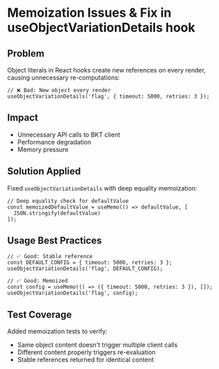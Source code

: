 # Memoization Issues & Fix in useObjectVariationDetails hook

## Problem
Object literals in React hooks create new references on every render, causing unnecessary re-computations:

```tsx
// ❌ Bad: New object every render
useObjectVariationDetails('flag', { timeout: 5000, retries: 3 });
```

## Impact
- Unnecessary API calls to BKT client
- Performance degradation
- Memory pressure

## Solution Applied
Fixed `useObjectVariationDetails` with deep equality memoization:

```tsx
// Deep equality check for defaultValue
const memoizedDefaultValue = useMemo(() => defaultValue, [
  JSON.stringify(defaultValue)
]);
```

## Usage Best Practices

```tsx
// ✅ Good: Stable reference
const DEFAULT_CONFIG = { timeout: 5000, retries: 3 };
useObjectVariationDetails('flag', DEFAULT_CONFIG);

// ✅ Good: Memoized
const config = useMemo(() => ({ timeout: 5000, retries: 3 }), []);
useObjectVariationDetails('flag', config);
```

## Test Coverage
Added memoization tests to verify:
- Same object content doesn't trigger multiple client calls
- Different content properly triggers re-evaluation
- Stable references returned for identical content
